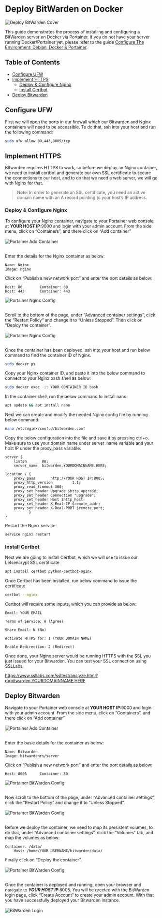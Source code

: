 <!-- omit in toc -->
# Deploy BitWarden on Docker
![Deploy BitWarden Cover](deploy-bitwarden-cover.jpg.webp)
<br/>

This guide demonstrates the process of installing and configuring a BitWarden server on Docker via Portainer. If you do not have your server running Docker/Portainer yet, please refer to the guide [Configure The Environment: Debian, Docker & Portainer](/ConfigureTheEnvironment/ConfigureTheEnvironment.md).

<!-- omit in toc -->
## Table of Contents
- [Configure UFW](#configure-ufw)
- [Implement HTTPS](#implement-https)
  - [Deploy \& Configure Nginx](#deploy--configure-nginx)
  - [Install Certbot](#install-certbot)
- [Deploy Bitwarden](#deploy-bitwarden)


## Configure UFW

First we will open the ports in our firewall which our Bitwarden and Nginx containers will need to be accessible. To do that, ssh into your host and run the following command:
```bash
sudo ufw allow 80,443,8005/tcp
```

## Implement HTTPS

Bitwarden requires HTTPS to work, so before we deploy an Nginx container, we need to install certbot and generate our own SSL certificate to secure the connections to our host, and to do that we need a web server, we will go with Nginx for that.

>Note: In order to generate an SSL certificate, you need an active domain name with an A record pointing to your host’s IP address.

### Deploy & Configure Nginx

To configure your Nginx container, navigate to your Portainer web console at **YOUR HOST IP**:9000 and login with your admin account. From the side menu, click on “Containers”, and there click on “Add container”
<br/><br/>
![Portainer Add Container](portainer-add-container.png.webp)
<br/><br/>

Enter the details for the Nginx container as below:
```
Name: Nginx
Image: nginx
```

Click on “Publish a new network port” and enter the port details as below:
```
Host: 80        Container: 80
Host: 443       Container: 443
```

![Portainer Nginx Config](portainer-nginx-config1.png.webp)
<br/><br/>

Scroll to the bottom of the page, under “Advanced container settings”, click the “Restart Policy” and change it to “Unless Stopped”. Then click on “Deploy the container”.
<br/><br/>
![Portainer Nginx Config](portainer-nginx-config2.png.webp)
<br/><br/>

Once the container has been deployed, ssh into your host and run below command to find the container ID of Nginx.
```bash
sudo docker ps
```

Copy your Nginx container ID, and paste it into the below command to connect to your Nginx bash shell as below:
```bash
sudo docker exec -it YOUR CONTAINER ID bash
```

In the container shell, run the below command to install nano:
```bash
apt update && apt install nano
```

Next we can create and modify the needed Nginx config file by running below command:
```bash
nano /etc/nginx/conf.d/bitwarden.conf
```

Copy the below configuration into the file and save it by pressing ctrl+o. Make sure to use your domain name under server_name variable and your host IP under the proxy_pass variable.
```
server {
    listen       80;
    server_name  bitwarden.YOURDOMAINNAME.HERE;

location / {
    proxy_pass       http://YOUR HOST IP:8005;
    proxy_http_version         1.1;
    proxy_read_timeout 300;
    proxy_set_header Upgrade $http_upgrade;
    proxy_set_header Connection "upgrade";
    proxy_set_header Host $http_host;
    proxy_set_header X-Real-IP $remote_addr;
    proxy_set_header X-Real-PORT $remote_port;
           }
}
```

Restart the Nginx service
```bash
service nginx restart
```

### Install Certbot
Next we are going to install Certbot, which we will use to issue our Letsencrypt SSL certificate
```bash
apt install certbot python-certbot-nginx
```

Once Certbot has been installed, run below command to issue the certificate.
```bash
certbot --nginx
```

Certbot will require some inputs, which you can provide as below:
```
Email: YOUR EMAIL

Terms of Service: A (Agree)

Share Email: N (No)

Activate HTTPS for: 1 (YOUR DOMAIN NAME)

Enable Redirection: 2 (Redirect)
```

Once done, your Nginx server would be running HTTPS with the SSL you just issued for your Bitwarden. You can test your SSL connection using SSLLabs:

https://www.ssllabs.com/ssltest/analyze.html?d=bitwarden.YOURDOMAINNAME.HERE

## Deploy Bitwarden

Navigate to your Portainer web console at **YOUR HOST IP**:9000 and login with your admin account. From the side menu, click on “Containers”, and there click on “Add container”
<br/><br/>
![Portainer Add Container](portainer-add-container.png.webp)
<br/><br/>

Enter the basic details for the container as below:
```
Name: Bitwarden
Image: bitwardenrs/server
```

Click on “Publish a new network port” and enter the port details as below:
```
Host: 8005      Container: 80
```

![Portainer BitWarden Config](portainer-bitwarden-config1.png.webp)
<br/><br/>

Now scroll to the bottom of the page, under “Advanced container settings”, click the “Restart Policy” and change it to “Unless Stopped”.
<br/><br/>
![Portainer BitWarden Config](portainer-bitwarden-config2.png.webp)
<br/><br/>

Before we deploy the container, we need to map its persistent volumes, to do that, under “Advanced container settings”, click the “Volumes” tab, and map the volumes as below:
```
Container: /data/ 
    Host: /home/YOUR USERNAME/bitwarden/data/
```
Finally click on “Deploy the container”.
<br/><br/>
![Portainer BitWarden Config](portainer-bitwarden-config3.png.webp)
<br/><br/>

Once the container is deployed and running, open your browser and navigate to ***YOUR HOST IP***:8005. You will be greeted with the BitWarden login page, click “Create Account” to create your admin account. With that you have successfully deployed your Bitwarden instance.
<br/><br/>
![BitWarden Login](bitwarden-login.png.webp)
<br/><br/>